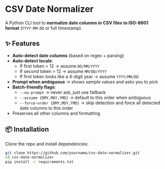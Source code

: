 # CSV Date Normalizer

A Python CLI tool to **normalize date columns in CSV files to ISO-8601 format** (`YYYY-MM-DD` or full timestamp).

## ✨ Features

- **Auto-detect date columns** (based on regex + parsing)
- **Auto-detect locale**:
  - If first token > 12 → assume `DD/MM/YYYY`
  - If second token > 12 → assume `MM/DD/YYYY`
  - If first token looks like a 4-digit year → assume `YYYY/MM/DD`
- **Prompt when ambiguous** → shows sample values and asks you to pick
- **Batch-friendly flags**:
  - `--no-prompt` → never ask, just use fallback
  - `--assume {DMY,MDY,YMD}` → default to this order when ambiguous
  - `--force-order {DMY,MDY,YMD}` → skip detection and force all detected date columns to this order
- Preserves all other columns and formatting

## 📦 Installation

Clone the repo and install dependencies:

```bash
git clone https://github.com/yourname/csv-date-normalizer.git
cd csv-date-normalizer
pip install -r requirements.txt

